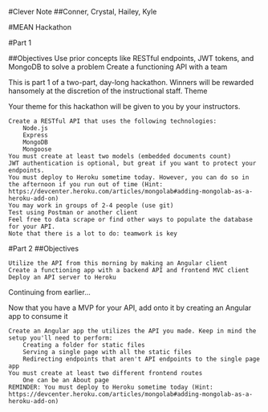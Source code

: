 #Clever Note
##Conner, Crystal, Hailey, Kyle

#MEAN Hackathon

#Part 1

##Objectives
    Use prior concepts like RESTful endpoints, JWT tokens, and MongoDB to solve a problem
    Create a functioning API with a team

This is part 1 of a two-part, day-long hackathon. Winners will be rewarded hansomely at the discretion of the instructional staff.
Theme

Your theme for this hackathon will be given to you by your instructors.

    Create a RESTful API that uses the following technologies:
        Node.js
        Express
        MongoDB
        Mongoose
    You must create at least two models (embedded documents count)
    JWT authentication is optional, but great if you want to protect your endpoints.
    You must deploy to Heroku sometime today. However, you can do so in the afternoon if you run out of time (Hint: https://devcenter.heroku.com/articles/mongolab#adding-mongolab-as-a-heroku-add-on)
    You may work in groups of 2-4 people (use git)
    Test using Postman or another client
    Feel free to data scrape or find other ways to populate the database for your API.
    Note that there is a lot to do: teamwork is key


#Part 2
##Objectives

    Utilize the API from this morning by making an Angular client
    Create a functioning app with a backend API and frontend MVC client
    Deploy an API server to Heroku

Continuing from earlier...

Now that you have a MVP for your API, add onto it by creating an Angular app to consume it

    Create an Angular app the utilizes the API you made. Keep in mind the setup you'll need to perform:
        Creating a folder for static files
        Serving a single page with all the static files
        Redirecting endpoints that aren't API endpoints to the single page app
    You must create at least two different frontend routes
        One can be an About page
    REMINDER: You must deploy to Heroku sometime today (Hint: https://devcenter.heroku.com/articles/mongolab#adding-mongolab-as-a-heroku-add-on)



